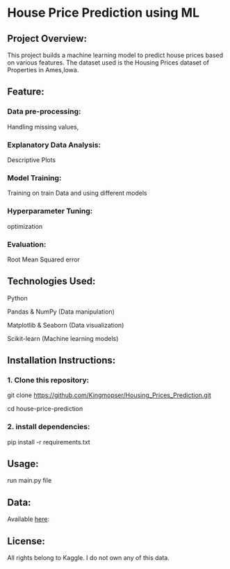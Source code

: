 # House Price Prediction using ML
## Project Overview:
This project builds a machine learning model to predict house prices based on various features.
The dataset used is the Housing Prices dataset of Properties in Ames,Iowa.

## Feature:
### Data pre-processing:
Handling missing values,
### Explanatory Data Analysis:
Descriptive Plots
### Model Training:
Training on train Data and using different models
### Hyperparameter Tuning:
optimization
### Evaluation:
Root Mean Squared error

## Technologies Used:
Python <p>
Pandas & NumPy (Data manipulation) <p>
Matplotlib & Seaborn (Data visualization) <p>
Scikit-learn (Machine learning models) <p>

## Installation Instructions:
### 1. Clone this repository: <p>

git clone https://github.com/Kingmopser/Housing_Prices_Prediction.git <p>
cd house-price-prediction

### 2. install dependencies: <p>

pip install -r requirements.txt

## Usage:
run main.py file

## Data:
Available [here](https://www.kaggle.com/competitions/home-data-for-ml-course/data):

## License:
All rights belong to Kaggle. I do not own any of this data.


